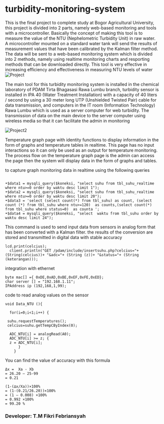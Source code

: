 # turbidity-monitoring-system

This is the final project to complete study at Bogor Agricultural University, this project is divided into 2 parts, namely web-based monitoring and tools with a microcontroller. Basically the concept of making this tool is to measure the value of the NTU (Nephelometric Turbidity Unit) in raw water. A microcontroller mounted on a standard water tank will send the results of measurement values that have been calibrated by the Kalman filter method. The data will be sent to a web-based monitoring system which is divided into 2 methods, namely using realtime monitoring charts and resporting methods that can be downloaded directly. This tool is very effective in increasing efficiency and effectiveness in measuring NTU levels of water
![Project](http://4.bp.blogspot.com/-Q5Yw8JOQcro/XhSmxtIjDCI/AAAAAAAAADE/_UtPD0YYS2E4C55FQd-hJEBCSKsbcPpTACK4BGAYYCw/s1600/Picture1cc.png)

The main tool for this turbidity monitoring system is installed in the chemical laboratory of PDAM Tirta Bhagasasi Rawa Lumbu branch, turbidity sensor is installed in IPA 40 (Water Treatment Installation) with a capacity of 40 liters / second by using a 30 meter long UTP (Unshielded Twisted Pair) cable for data transmission, and computers in the IT room (Information Technology) Rawa Lumbu which is used as a server computer for web turbidity. The transmission of data on the main device to the server computer using wireless media so that it can facilitate the admin in monitoring

![Project2](http://3.bp.blogspot.com/-H5E0OlKVGJc/XhSmUzjBeoI/AAAAAAAAAC4/euJr8mOVs2U0f9VBwbDc42TeyM-FKXVLQCK4BGAYYCw/s1600/Picture1d.png)


Temperature graph page with identity functions to display information in the form of graphs and temperature tables in realtime. This page has no input interactions so it can only be used as an output for temperature monitoring. The process flow on the temperature graph page is the admin can access the page then the system will display data in the form of graphs and tables.

to capture graph monitoring data in realtime using the following queries
```

•$data1 = mysqli_query($koneksi, "select suhu from tbl_suhu_realtime  where ntu>=0 order by waktu desc limit 1");
•$data2 = mysqli_query($koneksi, "select suhu from tbl_suhu_realtime where ntu>=0 order by waktu desc limit 20");
•$data3 = 'select (select count(*) from tbl_suhu) as count, (select count (*) from tbl_suhu where ntu>=120)  as counts,(select count(*) from tbl_suhu where status=0)  as counta ';
•$data4 = mysqli_query($koneksi, "select  waktu from tbl_suhu order by waktu desc limit 24");
```

This command is used to send input data from sensors in analog form that has been converted with a Kalman filter. the results of the conversion are stored and transmitted in digital data with stable accuracy
```
lcd.print(celcius);
  client.println("GET /pdam/include/insertsuhu.php?celcius="+(String(celcius))+ "&adc="+ (String (z))+ "&status="+ (String (keterangan)));
```
integration with ethernet
```
byte mac[] ={ 0xDE,0xAD,0xBE,0xEF,0xFE,0xED};
char server [] = "192.168.1.11";
IPAddress ip (192,168,1,99); 
```

code to read analog values on the sensor
```
void Data_NTU (){ 

  for(i=0;i<1;i++) {

 suhu.requestTemperatures(); 
 celcius=suhu.getTempCByIndex(0);
 
  ADC_NTU[i] = analogRead(A0);              
  ADC_NTU[i] >= z; {
  z = ADC_NTU[i];  
      } 
    }
```

You can find the value of accuracy with this formula
```
Δx =  Xa - Xb
= 26.20 – 25-99
= 0.21

(1-(∆x/Xa))×100%
= (1-(0.21/26.20))×100%
= (1 – 0.008) ×100%
= 0.992 ×100%
= 99.20 %
```
###  Developer: T.M Fikri Febriansyah
